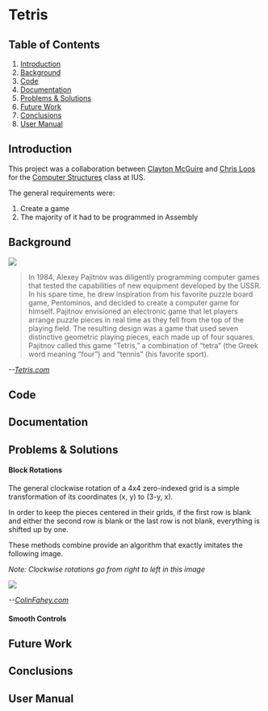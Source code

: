# Tetris

## Table of Contents

1. [Introduction](#introduction)
1. [Background](#background)
1. [Code](#code)
1. [Documentation](#documentation)
1. [Problems & Solutions](#problems--solutions)
1. [Future Work](#future-work)
1. [Conclusions](#conclusions)
1. [User Manual](#user-manual)

## Introduction

This project was a collaboration between [Clayton McGuire]() and [Chris Loos]() for the [Computer Structures](http://www.soic.indiana.edu/undergraduate/courses/index.html?number=c335&department=csci) class at IUS.

The general requirements were:

1. Create a game
1. The majority of it had to be programmed in Assembly

## Background

![](http://i.imgur.com/1rEzStd.png)

> In 1984, Alexey Pajitnov was diligently programming computer games that tested the capabilities of new equipment developed by the USSR. In his spare time, he drew inspiration from his favorite puzzle board game, Pentominos, and decided to create a computer game for himself. Pajitnov envisioned an electronic game that let players arrange puzzle pieces in real time as they fell from the top of the playing field. The resulting design was a game that used seven distinctive geometric playing pieces, each made up of four squares. Pajitnov called this game “Tetris,” a combination of “tetra” (the Greek word meaning “four”) and “tennis” (his favorite sport).

*--[Tetris.com](http://tetris.com/about-tetris/)*

## Code

## Documentation

## Problems & Solutions

#### Block Rotations

The general clockwise rotation of a 4x4 zero-indexed grid is a simple transformation of its coordinates (x, y) to (3-y, x).

In order to keep the pieces centered in their grids, if the first row is blank and either the second row is blank or the last row is not blank, everything is shifted up by one.

These methods combine provide an algorithm that exactly imitates the following image.

*Note: Clockwise rotations go from right to left in this image*

![](https://i.imgur.com/6AMgXMy.png)

*--[ColinFahey.com](http://colinfahey.com/tetris/tetris.html)*

#### Smooth Controls

## Future Work

## Conclusions

## User Manual
